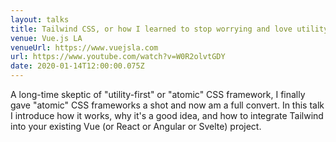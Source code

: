 ```yaml
---
layout: talks
title: Tailwind CSS, or how I learned to stop worrying and love utility-first CSS
venue: Vue.js LA
venueUrl: https://www.vuejsla.com
url: https://www.youtube.com/watch?v=W0R2olvtGDY
date: 2020-01-14T12:00:00.075Z
---
```


A long-time skeptic of "utility-first" or "atomic" CSS framework, I finally gave "atomic" CSS frameworks a shot and now am a full convert. In this talk I introduce how it works, why it's a good idea, and how to integrate Tailwind into your existing Vue (or React or Angular or Svelte) project.
